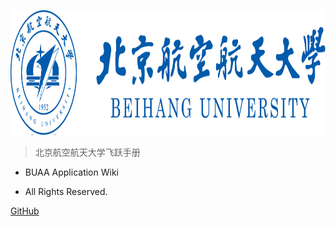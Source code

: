 <p align="center">
  <a href="BUAA-Application.github.io/BUAA-Application/">
    <img alt="docsify" src="src/_media/buaa-logo.png" height="200">
  </a>
</p>


> <middle>北京航空航天大学飞跃手册</middle>


- BUAA Application Wiki

- All Rights Reserved.

[GitHub](https://github.com/BUAA-Application/BUAA-Application.github.io)


